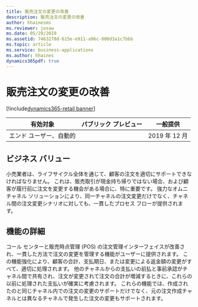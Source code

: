 ```yaml
---
title: 販売注文の変更の改善
description: 販売注文の変更の改善
author: hhainesms
ms.reviewer: josaw
ms.date: 05/29/2019
ms.assetid: 7463278d-615e-e911-a96c-000d3a1c7bbb
ms.topic: article
ms.service: business-applications
ms.author: hhaines
dynamics365pdf: true
---
```

# <a name="sales-order-modification-improvements"></a>販売注文の変更の改善
[!include[dynamics365-retail banner](../includes/dynamics365-retail.md)]

| 有効対象    |  パブリック プレビュー | 一般提供 | 
| ---------- | ---------- |---------- |
|エンド ユーザー、自動的|| 2019 年 12 月|


## <a name="business-value"></a>ビジネス バリュー
<!-- bv start -->
小売業者は、ライフサイクル全体を通じて、顧客の注文を適切にサポートできなければなりません。 これは、販売取引が現金持ち帰りではない場合、および顧客が履行前に注文を変更する機会がある場合に、特に重要です。 強力なオムニチャネル ソリューションにより、同一チャネルの注文変更だけでなく、チャネル間の注文変更シナリオに対しても、一貫したプロセス フローが提供されます。
<!-- bv end -->



## <a name="feature-details"></a>機能の詳細
<!--feature detail start -->
コール センターと販売時点管理 (POS) の注文管理インターフェイスが改善され、一貫した方法で注文の変更を管理する機能がユーザーに提供されます。 この機能強化により、顧客の合計、支払期日、または変更による返金額の変更がすべて、適切に処理されます。 他のチャネルからの支払いの前払と事前承認がチャネル間で共有され、注文が変更されて注文の合計が増減するときに、これらの以前に処理された支払いが確実に考慮されます。 これらの機能では、作成されたのと同じチャネル内での注文の変更のサポートだけでなく、元の注文作成チャネルとは異なるチャネルで発生した注文の変更もサポートされます。
<!--feature detail end -->










